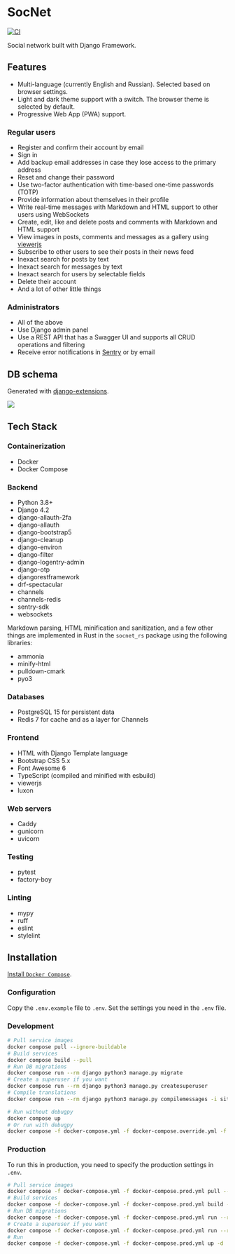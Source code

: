 # SocNet

[![CI](https://github.com/monosans/socnet/actions/workflows/ci.yml/badge.svg)](https://github.com/monosans/socnet/actions/workflows/ci.yml)

Social network built with Django Framework.

## Features

- Multi-language (currently English and Russian). Selected based on browser settings.
- Light and dark theme support with a switch. The browser theme is selected by default.
- Progressive Web App (PWA) support.

### Regular users

- Register and confirm their account by email
- Sign in
- Add backup email addresses in case they lose access to the primary address
- Reset and change their password
- Use two-factor authentication with time-based one-time passwords (TOTP)
- Provide information about themselves in their profile
- Write real-time messages with Markdown and HTML support to other users using WebSockets
- Create, edit, like and delete posts and comments with Markdown and HTML support
- View images in posts, comments and messages as a gallery using [viewerjs](https://fengyuanchen.github.io/viewerjs/)
- Subscribe to other users to see their posts in their news feed
- Inexact search for posts by text
- Inexact search for messages by text
- Inexact search for users by selectable fields
- Delete their account
- And a lot of other little things

### Administrators

- All of the above
- Use Django admin panel
- Use a REST API that has a Swagger UI and supports all CRUD operations and filtering
- Receive error notifications in [Sentry](https://sentry.io/) or by email

## DB schema

Generated with [django-extensions](https://github.com/django-extensions/django-extensions).

![](https://github.com/monosans/socnet/assets/76561516/08b8f834-40f7-4b45-9fca-089209207256)

## Tech Stack

### Containerization

- Docker
- Docker Compose

### Backend

- Python 3.8+
- Django 4.2
- django-allauth-2fa
- django-allauth
- django-bootstrap5
- django-cleanup
- django-environ
- django-filter
- django-logentry-admin
- django-otp
- djangorestframework
- drf-spectacular
- channels
- channels-redis
- sentry-sdk
- websockets

Markdown parsing, HTML minification and sanitization, and a few other things are implemented in Rust in the `socnet_rs` package using the following libraries:

- ammonia
- minify-html
- pulldown-cmark
- pyo3

### Databases

- PostgreSQL 15 for persistent data
- Redis 7 for cache and as a layer for Channels

### Frontend

- HTML with Django Template language
- Bootstrap CSS 5.x
- Font Awesome 6
- TypeScript (compiled and minified with esbuild)
- viewerjs
- luxon

### Web servers

- Caddy
- gunicorn
- uvicorn

### Testing

- pytest
- factory-boy

### Linting

- mypy
- ruff
- eslint
- stylelint

## Installation

[Install `Docker Compose`](https://docs.docker.com/compose/install/).

### Configuration

Copy the `.env.example` file to `.env`. Set the settings you need in the `.env` file.

### Development

```bash
# Pull service images
docker compose pull --ignore-buildable
# Build services
docker compose build --pull
# Run DB migrations
docker compose run --rm django python3 manage.py migrate
# Create a superuser if you want
docker compose run --rm django python3 manage.py createsuperuser
# Compile translations
docker compose run --rm django python3 manage.py compilemessages -i site-packages

# Run without debugpy
docker compose up
# Or run with debugpy
docker compose -f docker-compose.yml -f docker-compose.override.yml -f docker-compose.debugpy.yml up
```

### Production

To run this in production, you need to specify the production settings in `.env`.

```bash
# Pull service images
docker compose -f docker-compose.yml -f docker-compose.prod.yml pull --ignore-buildable
# Build services
docker compose -f docker-compose.yml -f docker-compose.prod.yml build --pull
# Run DB migrations
docker compose -f docker-compose.yml -f docker-compose.prod.yml run --rm django python3 manage.py migrate
# Create a superuser if you want
docker compose -f docker-compose.yml -f docker-compose.prod.yml run --rm django python3 manage.py createsuperuser
# Run
docker compose -f docker-compose.yml -f docker-compose.prod.yml up -d
```
